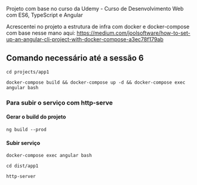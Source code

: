 Projeto com base no curso da Udemy - Curso de Desenvolvimento Web com ES6, TypeScript e Angular

Acrescentei no projeto a estrutura de infra com docker e docker-compose com base nesse mano aqui: https://medium.com/joolsoftware/how-to-set-up-an-angular-cli-project-with-docker-compose-a3ec78f179ab


## Comando necessário até a sessão 6

```
cd projects/app1

docker-compose build && docker-compose up -d && docker-compose exec angular bash
```

### Para subir o serviço com http-serve

#### Gerar o build do projeto

```
ng build --prod
```

#### Subir serviço

```
docker-compose exec angular bash

cd dist/app1

http-server
```

